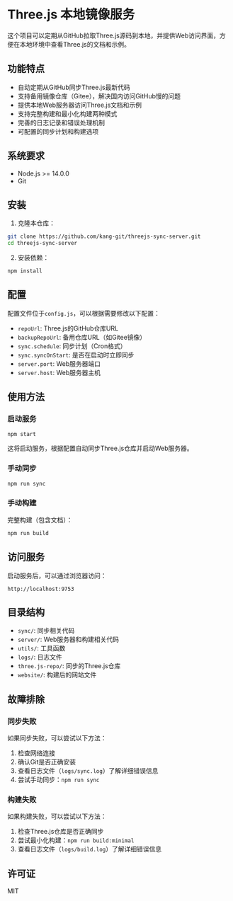 # Three.js 本地镜像服务

这个项目可以定期从GitHub拉取Three.js源码到本地，并提供Web访问界面，方便在本地环境中查看Three.js的文档和示例。

## 功能特点

- 自动定期从GitHub同步Three.js最新代码
- 支持备用镜像仓库（Gitee），解决国内访问GitHub慢的问题
- 提供本地Web服务器访问Three.js文档和示例
- 支持完整构建和最小化构建两种模式
- 完善的日志记录和错误处理机制
- 可配置的同步计划和构建选项

## 系统要求

- Node.js >= 14.0.0
- Git

## 安装

1. 克隆本仓库：

```bash
git clone https://github.com/kang-git/threejs-sync-server.git
cd threejs-sync-server
```

2. 安装依赖：

```bash
npm install
```

## 配置

配置文件位于`config.js`，可以根据需要修改以下配置：

- `repoUrl`: Three.js的GitHub仓库URL
- `backupRepoUrl`: 备用仓库URL（如Gitee镜像）
- `sync.schedule`: 同步计划（Cron格式）
- `sync.syncOnStart`: 是否在启动时立即同步
- `server.port`: Web服务器端口
- `server.host`: Web服务器主机

## 使用方法

### 启动服务

```bash
npm start
```

这将启动服务，根据配置自动同步Three.js仓库并启动Web服务器。

### 手动同步

```bash
npm run sync
```

### 手动构建

完整构建（包含文档）：

```bash
npm run build
```

## 访问服务

启动服务后，可以通过浏览器访问：

```
http://localhost:9753
```

## 目录结构

- `sync/`: 同步相关代码
- `server/`: Web服务器和构建相关代码
- `utils/`: 工具函数
- `logs/`: 日志文件
- `three.js-repo/`: 同步的Three.js仓库
- `website/`: 构建后的网站文件

## 故障排除

### 同步失败

如果同步失败，可以尝试以下方法：

1. 检查网络连接
2. 确认Git是否正确安装
3. 查看日志文件（`logs/sync.log`）了解详细错误信息
4. 尝试手动同步：`npm run sync`

### 构建失败

如果构建失败，可以尝试以下方法：

1. 检查Three.js仓库是否正确同步
2. 尝试最小化构建：`npm run build:minimal`
3. 查看日志文件（`logs/build.log`）了解详细错误信息

## 许可证

MIT